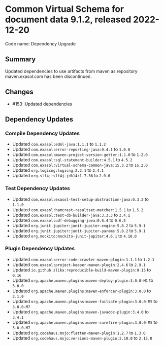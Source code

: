 # Common Virtual Schema for document data 9.1.2, released 2022-12-20

Code name: Dependency Upgrade

## Summary

Updated dependencies to use artifacts from maven as repository maven.exasol.com has been discontinued.

## Changes

* #153: Updated dependencies

## Dependency Updates

### Compile Dependency Updates

* Updated `com.exasol:edml-java:1.1.1` to `1.1.2`
* Updated `com.exasol:error-reporting-java:0.4.1` to `1.0.0`
* Updated `com.exasol:maven-project-version-getter:1.1.0` to `1.2.0`
* Updated `com.exasol:sql-statement-builder:4.5.1` to `4.5.2`
* Updated `com.exasol:virtual-schema-common-java:15.3.2` to `16.2.0`
* Updated `org.logicng:logicng:2.2.1` to `2.4.1`
* Updated `org.slf4j:slf4j-jdk14:1.7.36` to `2.0.6`

### Test Dependency Updates

* Updated `com.exasol:exasol-test-setup-abstraction-java:0.3.2` to `1.1.0`
* Updated `com.exasol:hamcrest-resultset-matcher:1.5.1` to `1.5.2`
* Updated `com.exasol:test-db-builder-java:3.3.3` to `3.4.1`
* Updated `com.exasol:udf-debugging-java:0.6.4` to `0.6.5`
* Updated `org.junit.jupiter:junit-jupiter-engine:5.8.2` to `5.9.1`
* Updated `org.junit.jupiter:junit-jupiter-params:5.8.2` to `5.9.1`
* Updated `org.mockito:mockito-junit-jupiter:4.6.1` to `4.10.0`

### Plugin Dependency Updates

* Updated `com.exasol:error-code-crawler-maven-plugin:1.1.1` to `1.2.1`
* Updated `com.exasol:project-keeper-maven-plugin:2.4.6` to `2.9.1`
* Updated `io.github.zlika:reproducible-build-maven-plugin:0.15` to `0.16`
* Updated `org.apache.maven.plugins:maven-deploy-plugin:3.0.0-M1` to `3.0.0`
* Updated `org.apache.maven.plugins:maven-enforcer-plugin:3.0.0` to `3.1.0`
* Updated `org.apache.maven.plugins:maven-failsafe-plugin:3.0.0-M5` to `3.0.0-M7`
* Updated `org.apache.maven.plugins:maven-javadoc-plugin:3.4.0` to `3.4.1`
* Updated `org.apache.maven.plugins:maven-surefire-plugin:3.0.0-M5` to `3.0.0-M7`
* Updated `org.codehaus.mojo:flatten-maven-plugin:1.2.7` to `1.3.0`
* Updated `org.codehaus.mojo:versions-maven-plugin:2.10.0` to `2.13.0`
